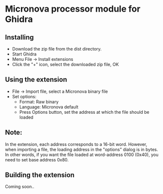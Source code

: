 # Micronova processor module for Ghidra

## Installing

- Download the zip file from the dist directory.
- Start Ghidra
- Menu File -> Install extensions
- Click the "+" icon, select the downloaded zip file, OK

## Using the extension
- File -> Import file, select a Micronova binary file
- Set options: 
    - Format: Raw binary
	- Language: Micronova default
	- Press Options button, set the address at which the file should be loaded
	
## Note:
In the extension, each address corresponds to a 16-bit word. However, when importing a file, the loading address in 
the "options" dialog is in bytes. In other words, if you want the file loaded at word-address 0100 (0x40), you need to set base address 0x80.

## Building the extension
Coming soon..

